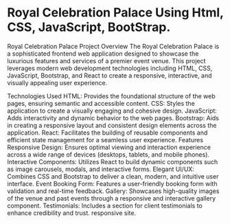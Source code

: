 # Royal Celebration Palace Using Html, CSS, JavaScript, BootStrap.


Royal Celebration Palace
Project Overview
The Royal Celebration Palace is a sophisticated frontend web application designed to showcase the luxurious features and services of a premier event venue. This project leverages modern web development technologies including HTML, CSS, JavaScript, Bootstrap, and React to create a responsive, interactive, and visually appealing user experience.

Technologies Used
HTML: Provides the foundational structure of the web pages, ensuring semantic and accessible content.
CSS: Styles the application to create a visually engaging and cohesive design.
JavaScript: Adds interactivity and dynamic behavior to the web pages.
Bootstrap: Aids in creating a responsive layout and consistent design elements across the application.
React: Facilitates the building of reusable components and efficient state management for a seamless user experience.
Features
Responsive Design: Ensures optimal viewing and interaction experience across a wide range of devices (desktops, tablets, and mobile phones).
Interactive Components: Utilizes React to build dynamic components such as image carousels, modals, and interactive forms.
Elegant UI/UX: Combines CSS and Bootstrap to deliver a clean, modern, and intuitive user interface.
Event Booking Form: Features a user-friendly booking form with validation and real-time feedback.
Gallery: Showcases high-quality images of the venue and past events through a responsive and interactive gallery component.
Testimonials: Includes a section for client testimonials to enhance credibility and trust.
responsive site.
